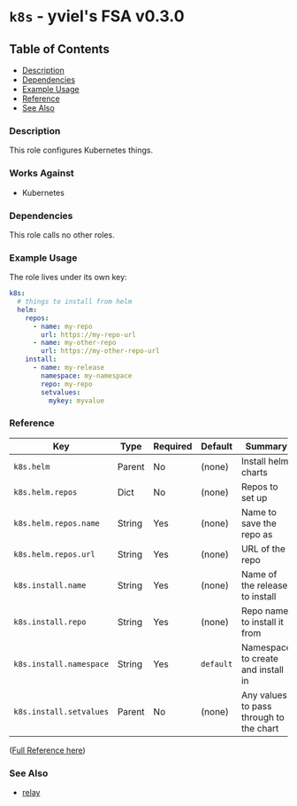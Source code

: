# `k8s` - yviel's FSA v0.3.0

## Table of Contents
 - [Description](#description)
 - [Dependencies](#dependencies)
 - [Example Usage](#example-usage)
 - [Reference](#reference)
 - [See Also](#see-also)

### Description
This role configures Kubernetes things.

### Works Against
- Kubernetes

### Dependencies
This role calls no other roles.

### Example Usage

The role lives under its own key:

```yaml
k8s:
  # things to install from helm
  helm:
    repos:
      - name: my-repo
        url: https://my-repo-url
      - name: my-other-repo
        url: https://my-other-repo-url
    install:
      - name: my-release
        namespace: my-namespace
        repo: my-repo
        setvalues:
          mykey: myvalue
```

### Reference
|Key|Type|Required|Default|Summary|
|--|--|--|--|--|
|`k8s.helm`|Parent|No|(none)|Install helm charts|
|`k8s.helm.repos`|Dict|No|(none)|Repos to set up|
|`k8s.helm.repos.name`|String|Yes|(none)|Name to save the repo as|
|`k8s.helm.repos.url`|String|Yes|(none)|URL of the repo|
|`k8s.install.name`|String|Yes|(none)|Name of the release to install|
|`k8s.install.repo`|String|Yes|(none)|Repo name to install it from|
|`k8s.install.namespace`|String|Yes|`default`|Namespace to create and install in|
|`k8s.install.setvalues`|Parent|No|(none)|Any values to pass through to the chart|

([Full Reference here](../../docs/REFERENCE.md))

### See Also
 - [relay](../relay)
